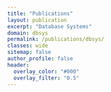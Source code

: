 ```yaml
---
title: "Publications"
layout: publication
excerpt: "Database Systems"
domain: dbsys
permalink: /publications/dbsys/
classes: wide
sitemap: false
author_profile: false
header:
  overlay_color: "#000"
  overlay_filter: "0.5"
---
```

